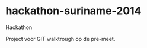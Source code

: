 hackathon-suriname-2014
=======================

Hackathon

Project voor GIT walktrough op de pre-meet.